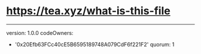 # https://tea.xyz/what-is-this-file
---
version: 1.0.0
codeOwners:
  - '0x20Efb63FCc40cE5B6595189748A079CdF6f221F2'
quorum: 1
